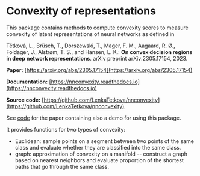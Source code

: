 # Convexity of representations
This package contains methods to compute convexity scores to measure convexity of latent representations of neural networks as defined in

Tětková, L., Brüsch, T., Dorszewski, T., Mager, F. M., Aagaard, R. Ø., Foldager, J., Alstrøm,
T. S., and Hansen, L. K.: **On convex decision regions in deep network representations**. arXiv preprint arXiv:2305.17154, 2023.

**Paper:** [https://arxiv.org/abs/2305.17154](https://arxiv.org/abs/2305.17154)

**Documentation:** [https://nnconvexity.readthedocs.io](https://nnconvexity.readthedocs.io)

**Source code:** [https://github.com/LenkaTetkova/nnconvexity](https://github.com/LenkaTetkova/nnconvexity)

See [code](https://github.com/LenkaTetkova/Convexity-of-representations.git) for the paper containing also a demo for using this package.

It provides functions for two types of convexity:
- Euclidean: sample points on a segment between two points of the same class and evaluate whether they are classified into the same class.
- graph: approximation of convexity on a manifold -- construct a graph based on nearest neighbors and evaluate proportion of the shortest paths that go through the same class.
